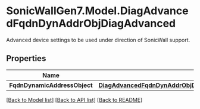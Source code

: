 # SonicWallGen7.Model.DiagAdvancedFqdnDynAddrObjDiagAdvanced
Advanced device settings to be used under direction of SonicWall support.

## Properties

Name | Type | Description | Notes
------------ | ------------- | ------------- | -------------
**FqdnDynamicAddressObject** | [**DiagAdvancedFqdnDynAddrObjDiagAdvancedFqdnDynamicAddressObject**](DiagAdvancedFqdnDynAddrObjDiagAdvancedFqdnDynamicAddressObject.md) |  | [optional] 

[[Back to Model list]](../README.md#documentation-for-models) [[Back to API list]](../README.md#documentation-for-api-endpoints) [[Back to README]](../README.md)

